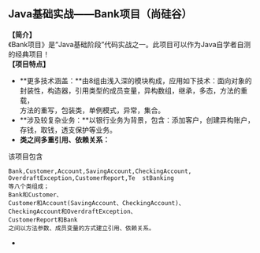 ## Java基础实战——Bank项目（尚硅谷）

**【简介】**  
《Bank项目》是“Java基础阶段”代码实战之一。此项目可以作为Java自学者自测的经典项目！  
**【项目特点】**  
- **更多技术涵盖：**由8组由浅入深的模块构成，应用如下技术：面向对象的封装性，构造器，引用类型的成员变量，异构数组，继承，多态，方法的重载，  
方法的重写，包装类，单例模式，异常，集合。
- **涉及较复杂业务：**以银行业务为背景，包含：添加客户，创建异构账户，存钱，取钱，透支保护等业务。  
- **类之间多重引用、依赖关系：**

该项目包含

    Bank,Customer,Account,SavingAccount,CheckingAccount,
    OverdraftException,CustomerReport,Te  stBanking
    等八个类组成；
    Bank和Customer、
    Customer和Account(SavingAccount、CheckingAccount)、
    CheckingAccount和OverdraftException、
    CustomerReport和Bank
    之间以方法参数、成员变量的方式建立引用、依赖关系。

- 

